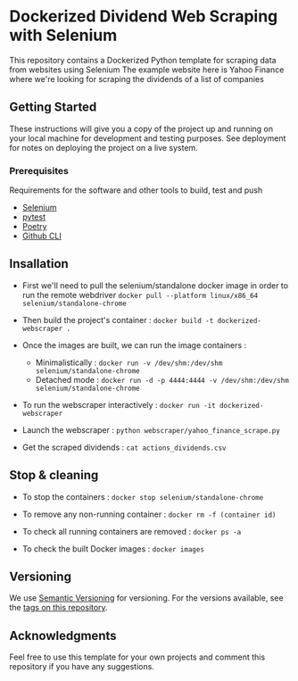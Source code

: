 # Dockerized Dividend Web Scraping with Selenium

This repository contains a Dockerized Python template for scraping data from websites using Selenium
The example website here is Yahoo Finance where we're looking for scraping the dividends of a list of companies

## Getting Started

These instructions will give you a copy of the project up and running on
your local machine for development and testing purposes. See deployment
for notes on deploying the project on a live system.

### Prerequisites

Requirements for the software and other tools to build, test and push 
- [Selenium](https://www.selenium.dev/)
- [pytest](https://docs.pytest.org/en/stable/)
- [Poetry](https://python-poetry.org/)
- [Github CLI](https://cli.github.com/)

## Insallation

* First we'll need to pull the selenium/standalone docker image in order to run the remote webdriver
`docker pull --platform linux/x86_64 selenium/standalone-chrome`

* Then build the project's container :
`docker build -t dockerized-webscraper .`

* Once the images are built, we can run the image containers :
    * Minimalistically : `docker run -v /dev/shm:/dev/shm selenium/standalone-chrome`
    * Detached mode : `docker run -d -p 4444:4444 -v /dev/shm:/dev/shm selenium/standalone-chrome`

* To run the webscraper interactively : 
`docker run -it dockerized-webscraper`

* Launch the webscraper : 
`python webscraper/yahoo_finance_scrape.py`

* Get the scraped dividends : 
`cat actions_dividends.csv`

## Stop & cleaning

* To stop the containers :
`docker stop selenium/standalone-chrome`

* To remove any non-running container :
`docker rm -f (container id)`

* To check all running containers are removed :
`docker ps -a`

* To check the built Docker images :
`docker images`

## Versioning

We use [Semantic Versioning](http://semver.org/) for versioning. For the versions
available, see the [tags on this
repository](https://github.com/PurpleBooth/a-good-readme-template/tags).

## Acknowledgments

Feel free to use this template for your own projects and comment this repository if you have any suggestions.
